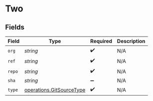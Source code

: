 # Two


## Fields

| Field                                                                | Type                                                                 | Required                                                             | Description                                                          |
| -------------------------------------------------------------------- | -------------------------------------------------------------------- | -------------------------------------------------------------------- | -------------------------------------------------------------------- |
| `org`                                                                | *string*                                                             | :heavy_check_mark:                                                   | N/A                                                                  |
| `ref`                                                                | *string*                                                             | :heavy_check_mark:                                                   | N/A                                                                  |
| `repo`                                                               | *string*                                                             | :heavy_check_mark:                                                   | N/A                                                                  |
| `sha`                                                                | *string*                                                             | :heavy_minus_sign:                                                   | N/A                                                                  |
| `type`                                                               | [operations.GitSourceType](../../models/operations/gitsourcetype.md) | :heavy_check_mark:                                                   | N/A                                                                  |